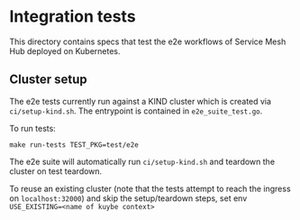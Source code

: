 # Integration tests
This directory contains specs that test the e2e workflows of Service Mesh Hub deployed on Kubernetes.

## Cluster setup

The e2e tests currently run against a KIND cluster which is created via `ci/setup-kind.sh`. The entrypoint is contained in `e2e_suite_test.go`.

To run tests:

```shell script
make run-tests TEST_PKG=test/e2e
```

The e2e suite will automatically run `ci/setup-kind.sh` and teardown the cluster on test teardown.

To reuse an existing cluster (note that the tests attempt to reach the ingress on `localhost:32000`) and skip the 
setup/teardown steps, set env `USE_EXISTING=<name of kuybe context>`
